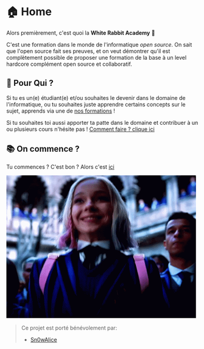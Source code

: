 # 🏠 Home

Alors premièrement, c'est quoi la **White Rabbit Academy** 🐇

C'est une formation dans le monde de l'informatique _open source_. On sait que l'open source fait ses preuves, et on veut démontrer qu'il est complètement possible de proposer une formation de la base à un level hardcore complément open source et collaboratif.

## 🧸 Pour Qui ?

Si tu es un(e) étudiant(e) et/ou souhaites le devenir dans le domaine de l'informatique, ou tu souhaites juste apprendre certains concepts sur le sujet, apprends via une de [nos formations](https://github.com/White-Rabbit-Academy/Ma-formation) !

Si tu souhaites toi aussi apporter ta patte dans le domaine et contribuer à un ou plusieurs cours n'hésite pas ! [Comment faire ? clique ici](https://github.com/orgs/White-Rabbit-Academy/discussions/3)

## 📚 On commence ?

Tu commences ? C'est bon ? Alors c'est [ici](https://github.com/White-Rabbit-Academy/Ma-formation)

![](https://github.com/White-Rabbit-Academy/.github/blob/main/main.gif?raw=true)

> Ce projet est porté bénévolement par:
>
> * [Sn0wAlice](https://github.com/Sn0wAlice)
